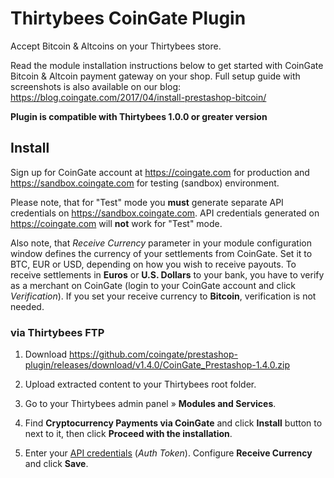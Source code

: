 # Thirtybees CoinGate Plugin

Accept Bitcoin & Altcoins on your Thirtybees store.

Read the module installation instructions below to get started with CoinGate Bitcoin & Altcoin payment gateway on your shop.
Full setup guide with screenshots is also available on our blog: <https://blog.coingate.com/2017/04/install-prestashop-bitcoin/>

**Plugin is compatible with Thirtybees 1.0.0 or greater version**

## Install

Sign up for CoinGate account at <https://coingate.com> for production and <https://sandbox.coingate.com> for testing (sandbox) environment.

Please note, that for "Test" mode you **must** generate separate API credentials on <https://sandbox.coingate.com>. API credentials generated on <https://coingate.com> will **not** work for "Test" mode.

Also note, that *Receive Currency* parameter in your module configuration window defines the currency of your settlements from CoinGate. Set it to BTC, EUR or USD, depending on how you wish to receive payouts. To receive settlements in **Euros** or **U.S. Dollars** to your bank, you have to verify as a merchant on CoinGate (login to your CoinGate account and click *Verification*). If you set your receive currency to **Bitcoin**, verification is not needed.

### via Thirtybees FTP

1. Download <https://github.com/coingate/prestashop-plugin/releases/download/v1.4.0/CoinGate_Prestashop-1.4.0.zip>

2. Upload extracted content to your Thirtybees root folder.

3. Go to your Thirtybees admin panel » **Modules and Services**.

4. Find **Cryptocurrency Payments via CoinGate** and click **Install** button to next to it, then click **Proceed with the installation**.

5. Enter your [API credentials](https://support.coingate.com/en/42/how-can-i-create-coingate-api-credentials) (*Auth Token*). Configure **Receive Currency** and click **Save**.
